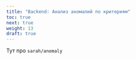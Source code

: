 ```yaml
---
title: "Backend: Анализ аномалий по критериям"
toc: true
next: true
weight: 13
draft: true
---
```


Тут про `sarah/anomaly`
